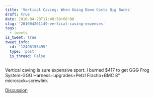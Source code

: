 ```yaml
---
title: 'Vertical Caving: When Going Down Costs Big Bucks'
draft: true
date: 2010-04-20T11:49:59+00:00
slug: '201004201149-vertical-caving-expenses'
tags:
  - tweets
is_tweet: true
tweet_info:
  id: '12498153495'
  type: 'post'
  is_thread: False
---
```




Vertical caving is sure expensive sport. I burned $417 to get GGG Frog System-GGG Harness+upgrades+Petzl Fractio+BMC 8" microrack+screwlink

[Discussion](https://x.com/sytelus/status/12498153495)

